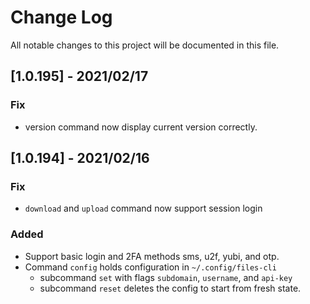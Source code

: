 # Change Log

All notable changes to this project will be documented in this file.

## [1.0.195] - 2021/02/17
### Fix
- version command now display current version correctly.

## [1.0.194] - 2021/02/16
### Fix
- `download` and `upload` command now support session login


### Added
- Support basic login and 2FA methods sms, u2f, yubi, and otp.
- Command `config` holds configuration in `~/.config/files-cli`
  - subcommand `set` with flags `subdomain`, `username`, and `api-key`
  - subcommand `reset` deletes the config to start from fresh state.
